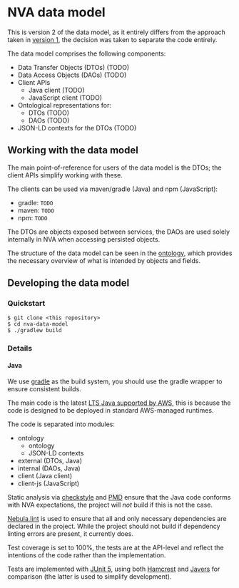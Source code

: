 # NVA data model

This is version 2 of the data model, as it entirely differs from the approach taken in [version 1](https://github.com/BIBSYSDEV/nva-datamodel-java), the decision was taken to separate the code entirely.

The data model comprises the following components:

   - Data Transfer Objects (DTOs) (TODO)
   - Data Access Objects (DAOs) (TODO)
   - Client APIs
     - Java client (TODO)
     - JavaScript client (TODO)
   - Ontological representations for:
     - DTOs (TODO)
     - DAOs (TODO)
   - JSON-LD contexts for the DTOs (TODO)

## Working with the data model

The main point-of-reference for users of the data model is the DTOs; the client APIs simplify working with these.

The clients can be used via maven/gradle (Java) and npm (JavaScript):
  - gradle: 
    ```TODO```
  - maven:
    ```TODO```
  - npm:
    ```TODO```

The DTOs are objects exposed between services, the DAOs are used solely internally in NVA when accessing persisted objects.

The structure of the data model can be seen in the [ontology](TODO), which provides the necessary overview of what is intended by objects and fields.

## Developing the data model

### Quickstart

```
$ git clone <this repository>
$ cd nva-data-model
$ ./gradlew build
```
### Details

#### Java
We use [gradle](https://gradle.org/) as the build system, you should use the gradle wrapper to ensure consistent builds. 

The main code is the latest [LTS Java supported by AWS](https://docs.aws.amazon.com/lambda/latest/dg/lambda-runtimes.html), this is because the code is designed to be deployed in standard AWS-managed runtimes.

The code is separated into modules:
  - ontology
    - ontology
    - JSON-LD contexts  
  - external (DTOs, Java)
  - internal (DAOs, Java)
  - client (Java client)
  - client-js (JavaScript)

Static analysis via [checkstyle](https://checkstyle.sourceforge.io/) and [PMD](https://pmd.github.io/) ensure that the Java code conforms with NVA expectations, the project will *not* build if this is not the case.

[Nebula.lint](https://github.com/nebula-plugins/gradle-lint-plugin) is used to ensure that all and only necessary dependencies are declared in the project. While the project should not build if dependency linting errors are present, it currently does.

Test coverage is set to 100%, the tests are at the API-level and reflect the intentions of the code rather than the implementation.

Tests are implemented with [JUnit 5](https://junit.org/junit5/docs/current/user-guide/), using both [Hamcrest](http://hamcrest.org/) and [Javers](https://javers.org/) for comparison (the latter is used to simplify development).